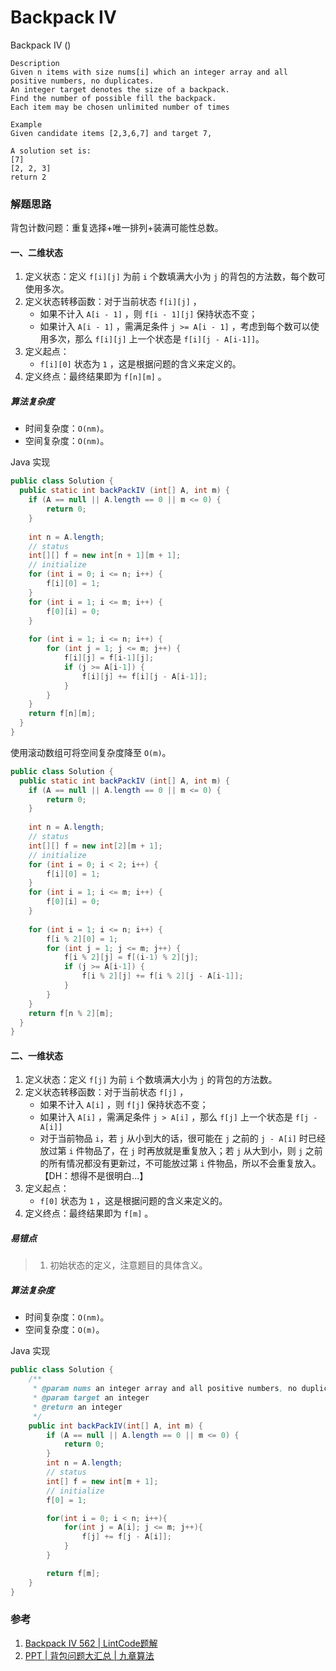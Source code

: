 # Backpack IV

Backpack IV  ()

```
Description
Given n items with size nums[i] which an integer array and all positive numbers, no duplicates. 
An integer target denotes the size of a backpack. 
Find the number of possible fill the backpack.
Each item may be chosen unlimited number of times

Example
Given candidate items [2,3,6,7] and target 7,

A solution set is:
[7]
[2, 2, 3]
return 2
```

### 解题思路

背包计数问题：重复选择+唯一排列+装满可能性总数。

#### 一、二维状态

1. 定义状态：定义 `f[i][j]` 为前 `i` 个数填满大小为 `j` 的背包的方法数，每个数可使用多次。
2. 定义状态转移函数：对于当前状态 `f[i][j]` ，
   - 如果不计入 `A[i - 1]` ，则 `f[i - 1][j]` 保持状态不变；
   - 如果计入 `A[i - 1]` ，需满足条件 `j >= A[i - 1]` ，考虑到每个数可以使用多次，那么 `f[i][j]` 上一个状态是 `f[i][j - A[i-1]]`。
3. 定义起点：
   - `f[i][0]` 状态为 `1` ，这是根据问题的含义来定义的。
4. 定义终点：最终结果即为 `f[n][m]` 。

##### 算法复杂度

- 时间复杂度：`O(nm)`。
- 空间复杂度：`O(nm)`。

Java 实现

```java
public class Solution {
  public static int backPackIV (int[] A, int m) {
  	if (A == null || A.length == 0 || m <= 0) {
  		return 0;		
  	}
  	
  	int n = A.length;
	// status
	int[][] f = new int[n + 1][m + 1];
	// initialize
	for (int i = 0; i <= n; i++) {
		f[i][0] = 1;
	}
	for (int i = 1; i <= m; i++) {
		f[0][i] = 0;
	}
  	
  	for (int i = 1; i <= n; i++) {
  		for (int j = 1; j <= m; j++) {
  			f[i][j] = f[i-1][j];
  			if (j >= A[i-1]) {
  				f[i][j] += f[i][j - A[i-1]];
  			}
  		}
  	}
  	return f[n][m];
  }
}
```

使用滚动数组可将空间复杂度降至 `O(m)`。

```java
public class Solution {
  public static int backPackIV (int[] A, int m) {
  	if (A == null || A.length == 0 || m <= 0) {
  		return 0;		
  	}
  	
  	int n = A.length;
	// status
	int[][] f = new int[2][m + 1];
	// initialize
	for (int i = 0; i < 2; i++) {
		f[i][0] = 1;
	}
	for (int i = 1; i <= m; i++) {
		f[0][i] = 0;
	}
  	
  	for (int i = 1; i <= n; i++) {
  		f[i % 2][0] = 1;
  		for (int j = 1; j <= m; j++) {
  			f[i % 2][j] = f[(i-1) % 2][j];
  			if (j >= A[i-1]) {
  				f[i % 2][j] += f[i % 2][j - A[i-1]];
  			}
  		}
  	}
  	return f[n % 2][m];
  }
}
```



#### 二、一维状态

1. 定义状态：定义 `f[j]` 为前 `i` 个数填满大小为 `j` 的背包的方法数。
2. 定义状态转移函数：对于当前状态 `f[j]` ，
   - 如果不计入 `A[i]` ，则 `f[j]` 保持状态不变；
   - 如果计入 `A[i]` ，需满足条件 `j > A[i]` ，那么 `f[j]` 上一个状态是 `f[j - A[i]]` 
   - 对于当前物品 `i`，若 `j` 从小到大的话，很可能在 `j` 之前的 `j - A[i]` 时已经放过第 `i` 件物品了，在 `j` 时再放就是重复放入；若 `j` 从大到小，则 `j` 之前的所有情况都没有更新过，不可能放过第 `i` 件物品，所以不会重复放入。【DH：想得不是很明白...】
3. 定义起点：
   - `f[0]` 状态为 `1` ，这是根据问题的含义来定义的。
4. 定义终点：最终结果即为 `f[m]` 。

##### 易错点

> 1. 初始状态的定义，注意题目的具体含义。

##### 算法复杂度

- 时间复杂度：`O(nm)`。
- 空间复杂度：`O(m)`。

Java 实现

```java
public class Solution {
    /**
     * @param nums an integer array and all positive numbers, no duplicates
     * @param target an integer
     * @return an integer
     */
    public int backPackIV(int[] A, int m) {
		if (A == null || A.length == 0 || m <= 0) {
  			return 0;		
  		}
        int n = A.length;
        // status
        int[] f = new int[m + 1];
        // initialize
        f[0] = 1;

        for(int i = 0; i < n; i++){
            for(int j = A[i]; j <= m; j++){
                f[j] += f[j - A[i]];
            }
        }

        return f[m];
    }
}
```



### 参考

1. [Backpack IV 562 | LintCode题解](https://zhengyang2015.gitbooks.io/lintcode/content/backpack_iv_562.html)
2. [PPT | 背包问题大汇总 | 九章算法](http://mp.weixin.qq.com/s?__biz=MzA5MzE4MjgyMw==&mid=501971746&idx=1&sn=1080cb70842f6217a4c5dbfbafec309a&scene=20#wechat_redirect)